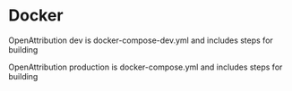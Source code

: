 # Docker 

OpenAttribution dev is docker-compose-dev.yml and includes steps for building

OpenAttribution production is docker-compose.yml and includes steps for building

